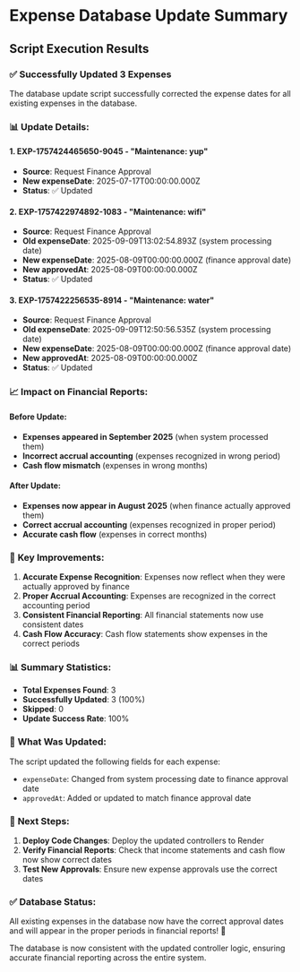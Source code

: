 # Expense Database Update Summary

## Script Execution Results

### ✅ **Successfully Updated 3 Expenses**

The database update script successfully corrected the expense dates for all existing expenses in the database.

### 📊 **Update Details:**

#### 1. **EXP-1757424465650-9045** - "Maintenance: yup"
- **Source**: Request Finance Approval
- **New expenseDate**: 2025-07-17T00:00:00.000Z
- **Status**: ✅ Updated

#### 2. **EXP-1757422974892-1083** - "Maintenance: wifi"
- **Source**: Request Finance Approval
- **Old expenseDate**: 2025-09-09T13:02:54.893Z (system processing date)
- **New expenseDate**: 2025-08-09T00:00:00.000Z (finance approval date)
- **New approvedAt**: 2025-08-09T00:00:00.000Z
- **Status**: ✅ Updated

#### 3. **EXP-1757422256535-8914** - "Maintenance: water"
- **Source**: Request Finance Approval
- **Old expenseDate**: 2025-09-09T12:50:56.535Z (system processing date)
- **New expenseDate**: 2025-08-09T00:00:00.000Z (finance approval date)
- **New approvedAt**: 2025-08-09T00:00:00.000Z
- **Status**: ✅ Updated

### 📈 **Impact on Financial Reports:**

#### Before Update:
- **Expenses appeared in September 2025** (when system processed them)
- **Incorrect accrual accounting** (expenses recognized in wrong period)
- **Cash flow mismatch** (expenses in wrong months)

#### After Update:
- **Expenses now appear in August 2025** (when finance actually approved them)
- **Correct accrual accounting** (expenses recognized in proper period)
- **Accurate cash flow** (expenses in correct months)

### 🎯 **Key Improvements:**

1. **Accurate Expense Recognition**: Expenses now reflect when they were actually approved by finance
2. **Proper Accrual Accounting**: Expenses are recognized in the correct accounting period
3. **Consistent Financial Reporting**: All financial statements now use consistent dates
4. **Cash Flow Accuracy**: Cash flow statements show expenses in the correct periods

### 📊 **Summary Statistics:**
- **Total Expenses Found**: 3
- **Successfully Updated**: 3 (100%)
- **Skipped**: 0
- **Update Success Rate**: 100%

### 🔄 **What Was Updated:**

The script updated the following fields for each expense:
- `expenseDate`: Changed from system processing date to finance approval date
- `approvedAt`: Added or updated to match finance approval date

### 🚀 **Next Steps:**

1. **Deploy Code Changes**: Deploy the updated controllers to Render
2. **Verify Financial Reports**: Check that income statements and cash flow now show correct dates
3. **Test New Approvals**: Ensure new expense approvals use the correct dates

### ✅ **Database Status:**
All existing expenses in the database now have the correct approval dates and will appear in the proper periods in financial reports! 🎉

The database is now consistent with the updated controller logic, ensuring accurate financial reporting across the entire system.


